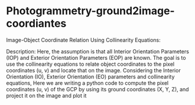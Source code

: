 # Photogrammetry-ground2image-coordiantes
Image-Object Coordinate Relation Using Collinearity Equations:

Description:
Here, the assumption is that all Interior Orientation Parameters (IOP) and Exterior Orientation Parameters (EOP) are known. The goal is to use the collinearity equations to relate object coordinates to the pixel coordinates (u, v) and locate that on the image. Considering the Interior Orientation (IO), Exterior Orientation (EO) parameters and collinearity equations, Here we are writing a python code to compute the pixel coordinates (u, v) of the GCP by using its ground coordinates (X, Y, Z), and project it on the image and plot it
